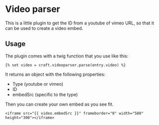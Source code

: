 # Video parser

This is a little plugin to get the ID from a youtube of vimeo URL, so that it can be used to create a video embed.

## Usage

The plugin comes with a twig function that you use like this:
````
{% set video = craft.videoparser.parse(entry.video) %}
````
It returns an object with the following properties:
- Type (youtube or vimeo)
- ID
- embedSrc (specific to the type)

Then you can create your own embed as you see fit.

````
<iframe src="{{ video.embedSrc }}" frameborder="0" width="500" height="300"></iframe>
````
